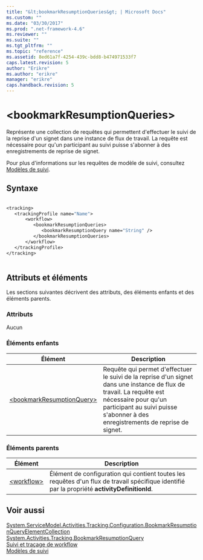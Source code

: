 ```yaml
---
title: "&lt;bookmarkResumptionQueries&gt; | Microsoft Docs"
ms.custom: ""
ms.date: "03/30/2017"
ms.prod: ".net-framework-4.6"
ms.reviewer: ""
ms.suite: ""
ms.tgt_pltfrm: ""
ms.topic: "reference"
ms.assetid: 8ed61a7f-4254-439c-bdd8-b474971533f7
caps.latest.revision: 5
author: "Erikre"
ms.author: "erikre"
manager: "erikre"
caps.handback.revision: 5
---
```

# &lt;bookmarkResumptionQueries&gt;
Représente une collection de requêtes qui permettent d'effectuer le suivi de la reprise d'un signet dans une instance de flux de travail.  La requête est nécessaire pour qu'un participant au suivi puisse s'abonner à des enregistrements de reprise de signet.  
  
 Pour plus d'informations sur les requêtes de modèle de suivi, consultez [Modèles de suivi](../../../../../docs/framework/windows-workflow-foundation//tracking-profiles.md).  
  
## Syntaxe  
  
```vb  
  
<tracking>  
   <trackingProfile name="Name">  
       <workflow>  
          <bookmarkResumptionQueries>  
             <bookmarkResumptionQuery name="String" />  
          </bookmarkResumptionQueries>  
       </workflow>  
   </trackingProfile>  
</tracking>  
  
```  
  
## Attributs et éléments  
 Les sections suivantes décrivent des attributs, des éléments enfants et des éléments parents.  
  
### Attributs  
 Aucun  
  
### Éléments enfants  
  
|Élément|Description|  
|-------------|-----------------|  
|[\<bookmarkResumptionQuery\>](../../../../../docs/framework/configure-apps/file-schema/windows-workflow-foundation/bookmarkresumptionquery.md)|Requête qui permet d'effectuer le suivi de la reprise d'un signet dans une instance de flux de travail.  La requête est nécessaire pour qu'un participant au suivi puisse s'abonner à des enregistrements de reprise de signet.|  
  
### Éléments parents  
  
|Élément|Description|  
|-------------|-----------------|  
|[\<workflow\>](../../../../../docs/framework/configure-apps/file-schema/windows-workflow-foundation/workflow.md)|Élément de configuration qui contient toutes les requêtes d'un flux de travail spécifique identifié par la propriété **activityDefinitionId**.|  
  
## Voir aussi  
 [System.ServiceModel.Activities.Tracking.Configuration.BookmarkResumptionQueryElementCollection](assetId:///System.ServiceModel.Activities.Tracking.Configuration.BookmarkResumptionQueryElementCollection?qualifyHint=False&amp;autoUpgrade=True)   
 [System.Activities.Tracking.BookmarkResumptionQuery](assetId:///System.Activities.Tracking.BookmarkResumptionQuery?qualifyHint=False&amp;autoUpgrade=True)   
 [Suivi et traçage de workflow](../../../../../docs/framework/windows-workflow-foundation//workflow-tracking-and-tracing.md)   
 [Modèles de suivi](../../../../../docs/framework/windows-workflow-foundation//tracking-profiles.md)
